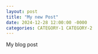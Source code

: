 ```yaml
---
layout: post
title: "My new Post"
date: 2024-12-28 12:00:00 -0000
categories: CATEGORY-1 CATEGORY-2
---
```


My blog post



